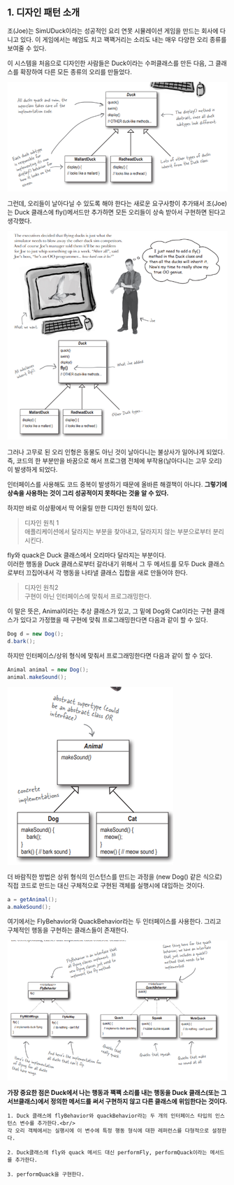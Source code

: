 ## 1. 디자인 패턴 소개

조(Joe)는 SimUDuck이라는 성공적인 요리 연못 시뮬레이션 게임을 만드는 회사에 다니고 있다. 이 게임에서는 헤엄도 치고 꽥꽥거리는 소리도 내는 매우 다양한 오리 종류를 보여줄 수 있다.

이 시스템을 처음으로 디자인한 사람들은 Duck이라는 수퍼클래스를 만든 다음, 그 클래스를 확장하여 다른 모든 종류의 오리를 만들었다.

![img.png](img/duck_uml.png)

그런데, 오리들이 날아다닐 수 있도록 해야 한다는 새로운 요구사항이 추가돼서 조(Joe)는 Duck 클래스에 fly()메서드만 추가하면 모든 오리들이 상속 받아서 구현하면 된다고 생각했다.

![img.png](img/duck_fly_uml.png)

그러나 고무로 된 오리 인형은 동물도 아닌 것이 날아다니는 불상사가 일어나게 되었다. <br/>
즉, 코드의 한 부분만을 바꿈으로 해서 프로그램 전체에 부작용(날아다니는 고무 오리)이 발생하게 되었다.

인터페이스를 사용해도 코드 중복이 발생하기 때문에 올바른 해결책이 아니다. **그렇기에 상속을 사용하는 것이 그리 성공적이지 못하다는 것을 알 수 있다.**

하지만 바로 이상황에서 딱 어울릴 만한 디자인 원칙이 있다.

> 디자인 원칙 1<br/>
> 애플리케이션에서 달라지는 부분을 찾아내고, 달라지지 않는 부분으로부터 분리 시킨다.

fly와 quack은 Duck 클래스에서 오리마다 달라지는 부분이다.<br/>
이러한 행동을 Duck 클래스로부터 갈라내기 위해서 그 두 메서드를 모두 Duck 클래스로부터 끄집어내서 각 행동을 나타낼 클래스 집합을 새로 만들어야 한다.

> 디자인 원칙2 <br/>
> 구현이 아닌 인터페이스에 맞춰서 프로그래밍한다.

이 말은 뜻은, Animal이라는 추상 클래스가 있고, 그 밑에 Dog와 Cat이라는 구현 클래스가 있다고 가정했을 때 구현에 맞춰 프로그래밍한다면 다음과 같이 할 수 있다.
```java
Dog d = new Dog();
d.bark();
```

하지만 인터페이스/상위 형식에 맞춰서 프로그래밍한다면 다음과 같이 할 수 있다.
```java
Animal animal = new Dog();
animal.makeSound();
```

![img.png](img/interface_impl.png)

더 바람직한 방법은 상위 형식의 인스턴스를 만드는 과정을 (new Dog() 같은 식으로) 직접 코드로 만드는 대신 구체적으로 구현된 객체를 실행시에 대입하는 것이다.
```java
a = getAnimal();
a.makeSound();
```

여기에서는 FlyBehavior와 QuackBehavior라는 두 인터페이스를 사용한다. 그리고 구체적인 행동을 구현하는 클래스들이 존재한다.

![img.png](img/behavior_impl.png)

**가장 중요한 점은 Duck에서 나는 행동과 꽥꽥 소리를 내는 행동을 Duck 클래스(또는 그 서브클래스)에서 정의한 메서드를 써서 구현하지 않고 다른 클래스에 위임한다는 것이다.**

```
1. Duck 클래스에 flyBehavior와 quackBehavior라는 두 개의 인터페이스 타입의 인스턴스 변수를 추가한다.<br/>
각 오리 객체에서는 실행시에 이 변수에 특정 행동 형식에 대한 레퍼런스를 다형적으로 설정한다.

2. Duck클래스에 fly와 quack 메서드 대신 performFly, performQuack이라는 메서드를 추가한다.

3. performQuack을 구현한다.
```



